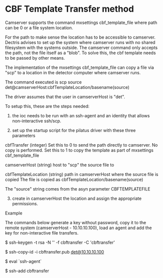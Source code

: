 CBF Template Transfer method
============================
Camserver supports the command
mxsettings cbf_template_file <path>
where path can be 0 or a file system location.

For the path to make sense the location has to be accessible to
camserver.  Dectris advises to set up the system where camserver runs
with no shared filesystem with the systems outside. The camserver
command only accepts the path, not the file itself as a "blob".  To
solve this, the cbf template needs to be passed by other means.

The implementation of the
mxsettings cbf_template_file <path>
can copy a file via "scp" to a location in the
detector computer where camserver runs.

The command executed is
scp source det@camserverHost:cbfTemplateLocation/basename(source)

The driver assumes that the user in camserverHost is "det".

To setup this, these are the steps needed:

1. the ioc needs to be run with an ssh-agent and an
identity that allows non-interactive ssh/scp.

2. set up the startup script for the pilatus driver with these three parameters

cbfTransfer (integer)
Set this to 0 to send the path directly to camserver. No copy is performed.
Set this to 1 to copy the template as part of mxsettings cbf_template_file

camserverHost (string)
host to "scp" the source file to   

cbfTemplateLocation (string)
path in camserverHost where the source file is copied
The file is copied as
cbfTemplateLocation/basename(source)

The "source" string comes from the asyn parameter CBFTEMPLATEFILE

3. create in camserverHost the location and assign the appropriate permissions.

Example

The commands below generate a key without password, copy it to the
remote system (camserverHost - 10.10.10.100), load an agent and add
the key for non-interactive file transfers.

$ ssh-keygen -t rsa -N '' -f cbftransfer -C 'cbftransfer'
 
$ ssh-copy-id -i cbftransfer.pub det@10.10.10.100
 
$ eval \`ssh-agent\`
 
$ ssh-add cbftransfer


